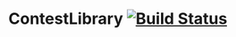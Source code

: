 # ContestLibrary [![Build Status](https://travis-ci.org/asi1024/ContestLibrary.svg?branch=master)](https://travis-ci.org/asi1024/ContestLibrary)
